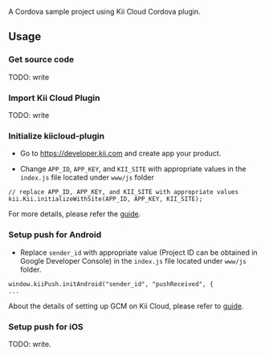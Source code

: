 A Cordova sample project using Kii Cloud Cordova plugin.

## Usage

### Get source code
TODO: write

### Import Kii Cloud Plugin
TODO: write

### Initialize kiicloud-plugin
- Go to https://developer.kii.com and create app your product.

- Change `APP_ID`, `APP_KEY`, and `KII_SITE` with appropriate values in the `index.js` file located under `www/js` folder

```
// replace APP_ID, APP_KEY, and KII_SITE with appropriate values
kii.Kii.initializeWithSite(APP_ID, APP_KEY, KII_SITE);

```
For more details, please refer the [guide](http://docs.kii.com/en/guides/javascript/quickstart/).


### Setup push for Android

- Replace `sender_id` with appropriate value (Project ID can be obtained in Google Developer Console) in the `index.js` file located under `www/js` folder.

```
window.kiiPush.initAndroid("sender_id", "pushReceived", {
...
```

About the details of setting up GCM on Kii Cloud, please refer to [guide](http://documentation.kii.com/en/samples/push-notifications/push-notifications-android/).

### Setup push for iOS
TODO: write.
